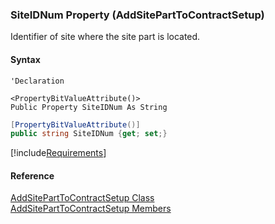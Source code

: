 ﻿### SiteIDNum Property (AddSitePartToContractSetup)

Identifier of site where the site part is located.

#### Syntax

```vbnet
'Declaration

<PropertyBitValueAttribute()>
Public Property SiteIDNum As String
```

```csharp
[PropertyBitValueAttribute()]
public string SiteIDNum {get; set;}
```

[!include[Requirements](../partials/requirements.md)]

#### Reference

[AddSitePartToContractSetup Class](FChoice.Toolkits.Clarify~FChoice.Toolkits.Clarify.Interfaces.AddSitePartToContractSetup.md)  
[AddSitePartToContractSetup Members](FChoice.Toolkits.Clarify~FChoice.Toolkits.Clarify.Interfaces.AddSitePartToContractSetup_members.md)